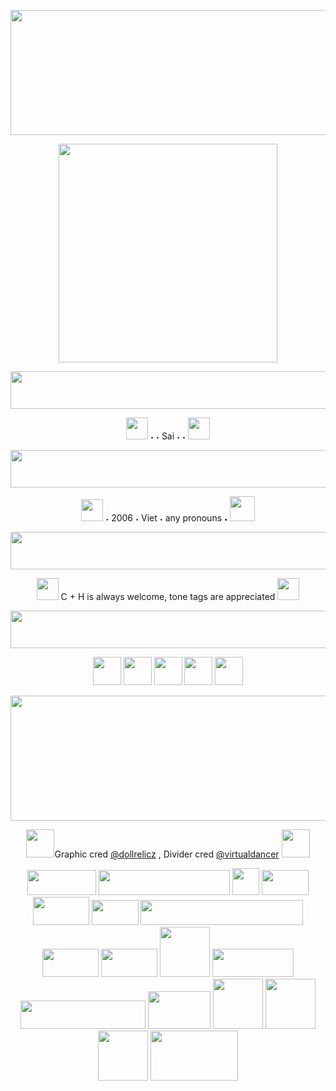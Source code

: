 <p align="center">
    <img width="700" height="200" src="https://64.media.tumblr.com/5f0037ee2a7add3640b6888e11f11f48/a4913a12e4e6c6d7-e0/s2048x3072/164b4f2dceb2f68b407dca7b1b2c5bf02274b529.pnj">
</p>
<p align="center">
    <img width="350" src="https://64.media.tumblr.com/f29eb95129ee0a210e7e5705ff28d937/1c6acaf7e1d2cd4e-01/s1280x1920/4dd0dafd6da72a6a20d888c45cbc1cbbc507d8e2.pnj">
</p>
<p align="center"> 
 <img width="1000" height="60" src="https://64.media.tumblr.com/75363e71e48d7c2f7c886d6a82741e98/043056077f3d04f1-b0/s640x960/9e557ac81ce186cad35a197f5c3a628d055bc061.gifv" 
  </p>
<p align="center">
 <img width="35" height="35" src="https://64.media.tumblr.com/bc1768aa88163d098d215ad565ed158c/89b42b2e652de499-0e/s250x400/455dc0286dc808d57c17f14cb0509ccff9484825.gifv"  [<strong> ˖ ˖ Sai ˖ ˖ </strong> <img width="35" height="35" src="https://64.media.tumblr.com/eda069be3907dc555541f25687c45496/048efe2750086af4-ed/s250x400/ba81160f877effd5ac19a261065d9c7870bf05ee.gifv"
</p>

<p align="center"> 
 <img width="1000" height="60" src="https://64.media.tumblr.com/75363e71e48d7c2f7c886d6a82741e98/043056077f3d04f1-b0/s640x960/9e557ac81ce186cad35a197f5c3a628d055bc061.gifv" 
  </p>
 
<p align="center">
  <img width="35" height="35" src="https://64.media.tumblr.com/3f8947e5380eda5234b1b5580130e1ff/9c6e8ed21ee96b20-66/s75x75_c1/59dd3867237c4f9fc2bb061a617b1cbbf26f613a.gifv"> ˖ 2006 ˖ </strong> Viet ˖ any pronouns <strong> ˖ </strong> <img width="40" height="40" src="https://64.media.tumblr.com/fa8a56054c1fb9e3d7d0ab68ccf5054e/9c6e8ed21ee96b20-be/s250x400/cad4ce1cdb42df2abf20dc3314e43101068354f2.gifv"
                                    </p>

<p align="center"> 
 <img width="1000" height="60" src="https://64.media.tumblr.com/75363e71e48d7c2f7c886d6a82741e98/043056077f3d04f1-b0/s640x960/9e557ac81ce186cad35a197f5c3a628d055bc061.gifv" 
  </p>
 
<p align="center"> 
<img width="35" height="35" src="https://64.media.tumblr.com/352456d903e816676ae0ef604e7bddfc/852da2147056155f-cf/s75x75_c1/f4157cf922f409b6efce077b49d9a8f1f1e7f75a.gifv">
   C + H is always welcome, tone tags are appreciated <img width="35" height="35" src="https://64.media.tumblr.com/0f48ea3aa62435ad50abc618d62db90e/f2abe0b0a4838764-b0/s250x400/d2659413dfabf05bb98cae50b41643a854a8edbb.pnj"
                                             </p>
  <p align="center"> 
 <img width="1000" height="60" src="https://64.media.tumblr.com/75363e71e48d7c2f7c886d6a82741e98/043056077f3d04f1-b0/s640x960/9e557ac81ce186cad35a197f5c3a628d055bc061.gifv" 
  </p>
   
   <p align="center"> 
 <img width="45" height="45" src="https://64.media.tumblr.com/909d3a082a1c44b81fae8e9badf77cc0/f2abe0b0a4838764-3e/s250x400/d3ad5f659b12805666e57ee05ab90b044dd87f2d.gifv">  <img width="45" height="45" src="https://64.media.tumblr.com/241cbb79939f8ec15aa3ee99a8495af7/9c6e8ed21ee96b20-9a/s250x400/c0193aa61da6a69d2e253720bf2428ae37684d1c.gifv"> <img width="45" height="45" src="https://64.media.tumblr.com/a48a93249781d276e346984ec95e2e2b/852da2147056155f-81/s250x400/0e1eddcdde74747dc76e2654779d74250a790d16.gifv"> <img width="45" height="45" src="https://64.media.tumblr.com/d1fdee56d625b826b64a959f64c95b2d/9c6e8ed21ee96b20-f5/s250x400/8665de62551c2cec9b827b73746b73c391b89b29.gifv"> <img width="45" height="45" src="https://64.media.tumblr.com/5bda53f03733d52d9e2fb3e2000eb7c9/9c6e8ed21ee96b20-01/s250x400/a3be65d7b15f33916bc2585a79905c584b89dafb.gifv">
                                             </p> 
<p align="center">
    <img width="700" height="200" src="https://64.media.tumblr.com/5f0037ee2a7add3640b6888e11f11f48/a4913a12e4e6c6d7-e0/s2048x3072/164b4f2dceb2f68b407dca7b1b2c5bf02274b529.pnj">
</p>

<p align="center">
 <img width="45" height="45" src="https://64.media.tumblr.com/ad7274c0f29b719f85f51012e0d9b138/3b9e634ed41947e0-fe/s250x400/f95a5b2702a59f449e970e82bc07863d5d74f0d2.gifv">Graphic cred <a href= "https://www.tumblr.com/dollrelicz" >@dollrelicz</a> , Divider cred <a href= "https://www.tumblr.com/virtualdancer" >@virtualdancer</a> <img width="45" height="45" src="https://64.media.tumblr.com/63b48a42030a6a64a7706fcf823e60d0/3b9e634ed41947e0-de/s250x400/11b2218dde48c50a3952e2d6d344553736024216.gifv">
</p>


 <p align="center">
 <img width="110" height="40" src="https://64.media.tumblr.com/e69095b28c8221a75d16147117ef412b/96c3111033dfa3ab-fb/s100x200/65870e2c571aef30a1916747d2dc3ed857e8e998.gifv"> <img width="210" height="40" src="https://64.media.tumblr.com/b58e7fa7ed5c38645841421152a6cfa8/27f4388618e0f700-e3/s250x400/399d905b13fc2d803a706592300e00612d64bd9b.gifv"> <img width="43" height="43" src="https://64.media.tumblr.com/9ee3978521ff4b036b51de9d4de92716/7bea1762e12b7167-3a/s75x75_c1/69f07228236367ad5e8db61c386a116917429ec0.gifv"> <img width="75" height="40" src="https://64.media.tumblr.com/bab44f1c76047d01a3ac9b4ed407e11d/d9f9627d74995454-85/s100x200/d36264282f425a410b33c576bbf9bb3bd46134b6.gifv"> <img width="90" height="45" src="https://64.media.tumblr.com/cddbcf27cefc45e1ab90f7d281c01ff5/3206403692d2c7ad-f1/s400x600/c097def76f2cdf63bfbb651807f2bacdd458107f.pnj"> <img width="75" height="40" src="https://64.media.tumblr.com/e328ee0f3f80c5d6596378979e7f7988/b3d83bbf44993478-7f/s100x200/4c8aafca73e51867644cf0ffd5b3e0d84797a320.pnj"> <img width="260" height="40" src="https://64.media.tumblr.com/57b5ed9056b1c06fc867531ab807016e/b101001ea3011547-7f/s640x960/251ba24ee7df58e29a86474076a9bd4b8484f4e3.gifv"> <img width="90" height="45" src="https://64.media.tumblr.com/cf52414f63912c4b461f51def5db6ac4/cbf1d710120a4937-c4/s100x200/eede639e2b77d325a6de473a83b7af874c056b32.pnj"> <img width="90" height="45" src="https://64.media.tumblr.com/9f7aa7377efe3125cd1b656005fafed6/c50dc93c89e251e3-ea/s100x200/4b578370d2ff70bb907bca885906b7860002159f.gifv"> <img width="80" height="80" src="https://64.media.tumblr.com/c2f2ab87e5f3672cd2ecb30aa9cc2f1e/8c274af760a44a4a-dd/s100x200/b4c74e8bea2af325543ac2753314e030fe4c1ab6.gifv"> <img width="130" height="45" src="https://64.media.tumblr.com/bdb5872acb46c5c21ba2f0c829c2156c/0ca350219ed0b47b-83/s100x200/995df1fec4a0d1c5c4b48c3b33f91b967b6f4351.gifv"> <img width="200" height="45" src="https://64.media.tumblr.com/b1adbe9ad53c502a41ab93a2da678204/486fb659144a53ac-0d/s250x400/016bd4966783b54a02f1083cd6eda9e212a97ecc.gifv"> <img width="100" height="60" src="https://64.media.tumblr.com/186587f87c61f04d6f8c7aaad1177c31/d6b109068a2c49c9-0b/s100x200/5e2baaa24972d4f1b78bf905d00a441527912382.pnj"> <img width="80" height="80" src="https://64.media.tumblr.com/f9000dfad1913f05d1a639488cd3faf9/a86ab9f602849811-b6/s2048x3072/a95ea02bec0dfb25a7c6a8bfd94f5307c42f5998.pnj"> <img width="80" height="80" src="https://64.media.tumblr.com/ff1e1475b294f4525c13d74b6baf9eb4/7e8aaabec0cb0857-79/s1280x1920/3c2bfe7de3f7abbe0b3e267fdd20b36d6f701ee0.pnj"> <img width="80" height="80" src="https://64.media.tumblr.com/6cec1152280e182a56702c308aa3572e/9a734a17b1b8ac66-7f/s500x750/ddecdcd47c98e2e707707e36f53599f3d08666fe.pnj"> <img width="140" height="80" src="https://64.media.tumblr.com/f214e593bd965570caa7be252ec6834f/f4334e422c27e293-42/s640x960/b3ffd3268484d23d8fb12c3a854d9878f20ab9bb.gifv">
 
 
 <!--
**zcsaix/zcsaix** is a ✨ _special_ ✨ repository because its `README.md` (this file) appears on your GitHub profile.

Here are some ideas to get you started:

- 🔭 I’m currently working on ...
- 🌱 I’m currently learning ...
- 👯 I’m looking to collaborate on ...
- 🤔 I’m looking for help with ...
- 💬 Ask me about ...
- 📫 How to reach me: ...
- 😄 Pronouns: ...
- ⚡ Fun fact: ...
-->
